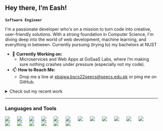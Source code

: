 ## Hey there, I’m Eash!

**`Software Engineer`**

I'm a passionate developer who's on a mission to turn code into creative, user-friendly solutions. With a strong foundation in Computer Science, I'm diving deep into the world of web development, machine learning, and everything in between. Currently pursuing (trying to) my bachelors at NUST

- 🔭 **Currently Working on:**  
  - Microservices and Web Apps at GoSaaS Labs, where I’m making sure nothing crashes under pressure (especially not my code).
- 📫 **How to Reach Me:**  
  - Drop me a line at ebajwa.bscs22seecs@seecs.edu.pk or ping me on GitHub.

<details>
  <summary>Check out my recent work</summary>
</br>
  <table>
    <tr>
      <td>
        <h6>Siyahat:</h6>
        <a href="https://github.com/eashah-uwu/siyahat">
           <img width="200px" src="https://github.com/eashah-uwu/eashah-uwu/blob/main/Picture3.jpg" alt="Siyahat" />
        </a> 
      </td>
      <td>
        <h6>Wavegen:</h6>
        <a href="https://github.com/eashah-uwu/WaveGen">
          <img width="150px" src="https://github.com/eashah-uwu/eashah-uwu/blob/main/Picture1.gif" alt="WaveGen GIF" />
        </a>
      </td>
    </tr>
  </table>

</details>





 ---
 ### Languages and Tools

<img width="30px" align="left" style="padding-right:10px;"  src="https://cdn.jsdelivr.net/gh/devicons/devicon@latest/icons/javascript/javascript-original.svg" />
<img width="30px" align="left" style="padding-right:10px;" src="https://cdn.jsdelivr.net/gh/devicons/devicon@latest/icons/java/java-original.svg" />
<img width="30px" align="left" style="padding-right:10px;"  src="https://cdn.jsdelivr.net/gh/devicons/devicon@latest/icons/python/python-original.svg" />
<img width="30px" align="left" style="padding-right:10px;" src="https://cdn.jsdelivr.net/gh/devicons/devicon@latest/icons/cplusplus/cplusplus-original.svg" />
<img width="30px" align="left" style="padding-right:10px;" src="https://cdn.jsdelivr.net/gh/devicons/devicon@latest/icons/mysql/mysql-original.svg" />
<img width="30px" align="left" style="padding-right:10px;" src="https://cdn.jsdelivr.net/gh/devicons/devicon/icons/c/c-original.svg" />
<img width="30px" align="left" style="padding-right:10px;" src="https://cdn.jsdelivr.net/gh/devicons/devicon/icons/postgresql/postgresql-original.svg" />
<img width="30px" align="left" style="padding-right:10px;" src="https://cdn.jsdelivr.net/gh/devicons/devicon/icons/mongodb/mongodb-original.svg" />
<img width="30px" align="left" style="padding-right:10px;" src="https://cdn.jsdelivr.net/gh/devicons/devicon/icons/php/php-original.svg" />
<img width="30px" align="left" style="padding-right:10px;" src="https://cdn.jsdelivr.net/gh/devicons/devicon/icons/html5/html5-original.svg" />
<img width="30px" align="left" style="padding-right:10px;" src="https://cdn.jsdelivr.net/gh/devicons/devicon/icons/css3/css3-original.svg" />
<img width="30px" align="left" style="padding-right:10px;" src="https://cdn.jsdelivr.net/gh/devicons/devicon/icons/typescript/typescript-original.svg" />
<img width="30px" align="left" style="padding-right:10px;" src="https://cdn.jsdelivr.net/gh/devicons/devicon/icons/git/git-original.svg" />
<img width="30px" align="left" style="padding-right:10px;" src="https://cdn.jsdelivr.net/gh/devicons/devicon/icons/nodejs/nodejs-original.svg" />
<img width="30px" align="left" style="padding-right:10px;" src="https://cdn.jsdelivr.net/gh/devicons/devicon/icons/figma/figma-original.svg" />
<img width="30px" align="left" style="padding-right:10px;" src="https://cdn.jsdelivr.net/gh/devicons/devicon/icons/bootstrap/bootstrap-original.svg" />
<img width="30px" align="left" style="padding-right:10px;" src="https://cdn.jsdelivr.net/gh/devicons/devicon@latest/icons/tailwindcss/tailwindcss-original.svg" />
<img width="30px" align="left" style="padding-right:10px;" src="https://cdn.jsdelivr.net/gh/devicons/devicon/icons/materialui/materialui-original.svg" />

</br>
</Br>


#

 



          

          

          
          
          

    
